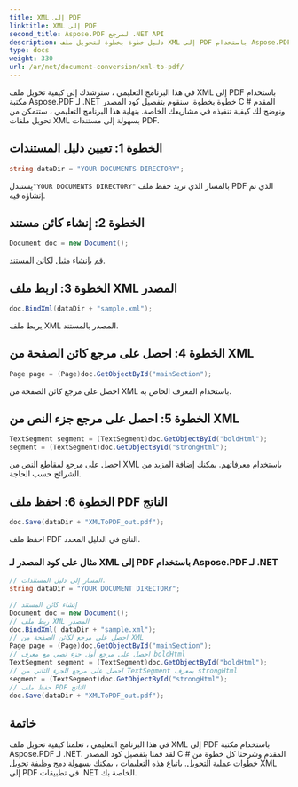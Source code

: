 ```yaml
---
title: XML إلى PDF
linktitle: XML إلى PDF
second_title: Aspose.PDF لمرجع .NET API
description: دليل خطوة بخطوة لتحويل ملف XML إلى PDF باستخدام Aspose.PDF for .NET.
type: docs
weight: 330
url: /ar/net/document-conversion/xml-to-pdf/
---
```


في هذا البرنامج التعليمي ، سنرشدك إلى كيفية تحويل ملف XML إلى PDF باستخدام مكتبة Aspose.PDF لـ .NET خطوة بخطوة. سنقوم بتفصيل كود المصدر C # المقدم ونوضح لك كيفية تنفيذه في مشاريعك الخاصة. بنهاية هذا البرنامج التعليمي ، ستتمكن من تحويل ملفات XML بسهولة إلى مستندات PDF.

## الخطوة 1: تعيين دليل المستندات
```csharp
string dataDir = "YOUR DOCUMENTS DIRECTORY";
```
 يستبدل`"YOUR DOCUMENTS DIRECTORY"` بالمسار الذي تريد حفظ ملف PDF الذي تم إنشاؤه فيه.

## الخطوة 2: إنشاء كائن مستند
```csharp
Document doc = new Document();
```
قم بإنشاء مثيل لكائن المستند.

## الخطوة 3: اربط ملف XML المصدر
```csharp
doc.BindXml(dataDir + "sample.xml");
```
يربط ملف XML المصدر بالمستند.

## الخطوة 4: احصل على مرجع كائن الصفحة من XML
```csharp
Page page = (Page)doc.GetObjectById("mainSection");
```
احصل على مرجع كائن الصفحة من XML باستخدام المعرف الخاص به.

## الخطوة 5: احصل على مرجع جزء النص من XML
```csharp
TextSegment segment = (TextSegment)doc.GetObjectById("boldHtml");
segment = (TextSegment)doc.GetObjectById("strongHtml");
```
احصل على مرجع لمقاطع النص من XML باستخدام معرفاتهم. يمكنك إضافة المزيد من الشرائح حسب الحاجة.

## الخطوة 6: احفظ ملف PDF الناتج
```csharp
doc.Save(dataDir + "XMLToPDF_out.pdf");
```
احفظ ملف PDF الناتج في الدليل المحدد.

### مثال على كود المصدر لـ XML إلى PDF باستخدام Aspose.PDF لـ .NET

```csharp
// المسار إلى دليل المستندات.
string dataDir = "YOUR DOCUMENT DIRECTORY";

// إنشاء كائن المستند
Document doc = new Document();
// ربط ملف XML المصدر
doc.BindXml( dataDir + "sample.xml");
// احصل على مرجع لكائن الصفحة من XML
Page page = (Page)doc.GetObjectById("mainSection");
// احصل على مرجع أول جزء نصي مع معرف boldHtml
TextSegment segment = (TextSegment)doc.GetObjectById("boldHtml");
// احصل على مرجع للجزء الثاني من TextSegment بمعرف strongHtml
segment = (TextSegment)doc.GetObjectById("strongHtml");
// حفظ ملف PDF الناتج
doc.Save(dataDir + "XMLToPDF_out.pdf");
```

## خاتمة
في هذا البرنامج التعليمي ، تعلمنا كيفية تحويل ملف XML إلى PDF باستخدام مكتبة Aspose.PDF لـ .NET. لقد قمنا بتفصيل كود المصدر C # المقدم وشرحنا كل خطوة من خطوات عملية التحويل. باتباع هذه التعليمات ، يمكنك بسهولة دمج وظيفة تحويل XML إلى PDF في تطبيقات .NET الخاصة بك.